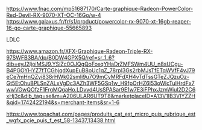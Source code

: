 https://www.fnac.com/mp51687170/Carte-graphique-Radeon-PowerColor-Red-Devil-RX-9070-XT-OC-16Go/w-4
https://www.galaxus.fr/fr/s1/product/powercolor-rx-9070-xt-16gb-reaper-16-go-carte-graphique-55665893

LDLC

https://www.amazon.fr/XFX-Graphique-Radeon-Triple-RX-97SWFB3BA/dp/B0DW4GPX5Q/ref=sr_1_6?dib=eyJ2IjoiMSJ9.YSiZc0OJQgQoFoxqYHaDrZMFSWm4UU_n8sUCgu-B4PGOYHYZ7fTCGhjqdXupEuB8oUc1qZ_78rpl3Gs2rbMJsTfETqWVfF4vJ79eCe7mHnQZyi838rHWk02smli9u7O9mCyMRFdXH4vTdTssGTeZJQzuOz-Gt5EtOhuBPLSnZALxVgDc3AZh3WF5GSp1w_H9fpOrHZ6I53oWlcTulHrdFx7wwVGwQOfzF1FrgMQgaHo.LDvvd4UsSPASar9E1w7E3iFPhxJzmWiul2D2C6xHj3c&dib_tag=se&m=A206ULAR6UT9T8&marketplaceID=A13V1IB3VIYZZH&qid=1742422194&s=merchant-items&sr=1-6


https://www.topachat.com/pages/produits_cat_est_micro_puis_rubrique_est_wgfx_pcie_puis_f_est_58-13437,13438.html

